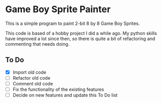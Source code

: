 # Game Boy Sprite Painter

This is a simple program to paint 2-bit 8 by 8 Game Boy Sprites.

This code is based of a hobby project I did a while ago. My python skills have improved a lot since then, so there is quite a bit of refactoring and commenting that needs doing.




## To Do
- [x] Import old code
- [ ] Refactor old code
- [ ] Comment old code
- [ ] Fix the functionality of the existing features
- [ ] Decide on new features and update this To Do list
